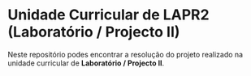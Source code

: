 # Unidade Curricular de LAPR2 (Laboratório / Projecto II)

Neste repositório podes encontrar a resolução do projeto realizado na unidade curricular de **Laboratório / Projecto II**.
